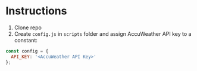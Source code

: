 # Instructions

1. Clone repo
2. Create `config.js` in `scripts` folder and assign AccuWeather API key to a constant:

```js
const config = {
  API_KEY: '<AccuWeather API Key>'
};
```
